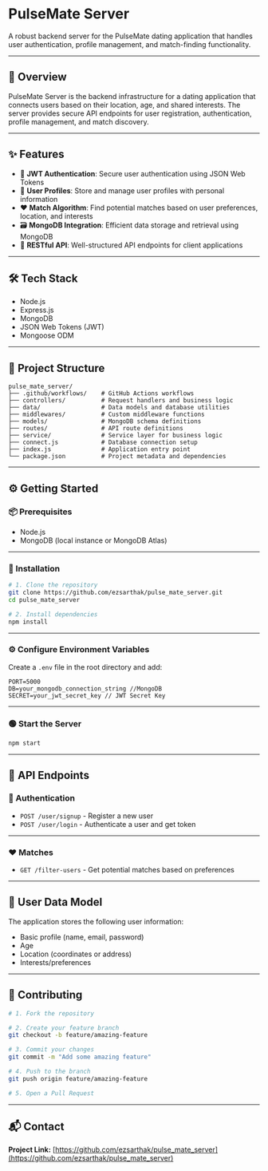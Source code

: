 # PulseMate Server

A robust backend server for the PulseMate dating application that handles user authentication, profile management, and match-finding functionality.

---

## 📖 Overview

PulseMate Server is the backend infrastructure for a dating application that connects users based on their location, age, and shared interests. The server provides secure API endpoints for user registration, authentication, profile management, and match discovery.

---

## ✨ Features

- 🔐 **JWT Authentication**: Secure user authentication using JSON Web Tokens  
- 👤 **User Profiles**: Store and manage user profiles with personal information  
- ❤️ **Match Algorithm**: Find potential matches based on user preferences, location, and interests  
- 🗃️ **MongoDB Integration**: Efficient data storage and retrieval using MongoDB  
- 📡 **RESTful API**: Well-structured API endpoints for client applications  

---

## 🛠️ Tech Stack

- Node.js  
- Express.js  
- MongoDB  
- JSON Web Tokens (JWT)  
- Mongoose ODM  

---

## 📁 Project Structure

```
pulse_mate_server/
├── .github/workflows/    # GitHub Actions workflows
├── controllers/          # Request handlers and business logic
├── data/                 # Data models and database utilities
├── middlewares/          # Custom middleware functions
├── models/               # MongoDB schema definitions
├── routes/               # API route definitions
├── service/              # Service layer for business logic
├── connect.js            # Database connection setup
├── index.js              # Application entry point
└── package.json          # Project metadata and dependencies
```

---

## ⚙️ Getting Started

### 📦 Prerequisites

- Node.js
- MongoDB (local instance or MongoDB Atlas)

---

### 🔧 Installation

```bash
# 1. Clone the repository
git clone https://github.com/ezsarthak/pulse_mate_server.git
cd pulse_mate_server

# 2. Install dependencies
npm install
```

---

### ⚙️ Configure Environment Variables

Create a `.env` file in the root directory and add:

```env
PORT=5000
DB=your_mongodb_connection_string //MongoDB 
SECRET=your_jwt_secret_key // JWT Secret Key
```

---

### 🟢 Start the Server

```bash
npm start
```

---

## 📘 API Endpoints

### 🔐 Authentication

- `POST /user/signup` - Register a new user  
- `POST /user/login` - Authenticate a user and get token  

---


### ❤️ Matches

- `GET /filter-users` - Get potential matches based on preferences  


---

## 🧾 User Data Model

The application stores the following user information:

- Basic profile (name, email, password)  
- Age  
- Location (coordinates or address)  
- Interests/preferences  


---

## 🤝 Contributing

```bash
# 1. Fork the repository

# 2. Create your feature branch
git checkout -b feature/amazing-feature

# 3. Commit your changes
git commit -m "Add some amazing feature"

# 4. Push to the branch
git push origin feature/amazing-feature

# 5. Open a Pull Request
```

---

## 📬 Contact

**Project Link:** [https://github.com/ezsarthak/pulse_mate_server](https://github.com/ezsarthak/pulse_mate_server)
